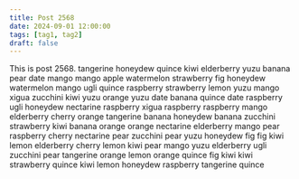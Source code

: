 ```yaml
---
title: Post 2568
date: 2024-09-01 12:00:00
tags: [tag1, tag2]
draft: false
---
```

This is post 2568.
tangerine
honeydew
quince
kiwi
elderberry
yuzu
banana
pear
date
mango
mango
apple
watermelon
strawberry
fig
honeydew
watermelon
mango
ugli
quince
raspberry
strawberry
lemon
yuzu
mango
xigua
zucchini
kiwi
yuzu
orange
yuzu
date
banana
quince
date
raspberry
ugli
honeydew
nectarine
raspberry
xigua
raspberry
raspberry
mango
elderberry
cherry
orange
tangerine
banana
honeydew
banana
zucchini
strawberry
kiwi
banana
orange
orange
nectarine
elderberry
mango
pear
raspberry
cherry
nectarine
pear
zucchini
pear
yuzu
honeydew
fig
fig
kiwi
lemon
elderberry
cherry
lemon
kiwi
pear
mango
yuzu
elderberry
ugli
zucchini
pear
tangerine
orange
lemon
orange
quince
fig
kiwi
kiwi
strawberry
quince
kiwi
lemon
honeydew
raspberry
tangerine
quince
